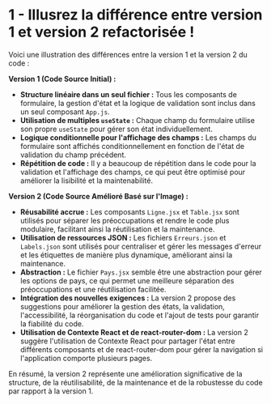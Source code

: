 # 1 - Illusrez la différence entre version 1 et version 2 refactorisée !

Voici une illustration des différences entre la version 1 et la version 2 du code :

**Version 1 (Code Source Initial) :**

- **Structure linéaire dans un seul fichier :** Tous les composants de formulaire, la gestion d'état et la logique de validation sont inclus dans un seul composant `App.js`.
- **Utilisation de multiples `useState` :** Chaque champ du formulaire utilise son propre `useState` pour gérer son état individuellement.
- **Logique conditionnelle pour l'affichage des champs :** Les champs du formulaire sont affichés conditionnellement en fonction de l'état de validation du champ précédent.
- **Répétition de code :** Il y a beaucoup de répétition dans le code pour la validation et l'affichage des champs, ce qui peut être optimisé pour améliorer la lisibilité et la maintenabilité.

**Version 2 (Code Source Amélioré Basé sur l'Image) :**

- **Réusabilité accrue :** Les composants `Ligne.jsx` et `Table.jsx` sont utilisés pour séparer les préoccupations et rendre le code plus modulaire, facilitant ainsi la réutilisation et la maintenance.
- **Utilisation de ressources JSON :** Les fichiers `Erreurs.json` et `Labels.json` sont utilisés pour centraliser et gérer les messages d'erreur et les étiquettes de manière plus dynamique, améliorant ainsi la maintenance.
- **Abstraction :** Le fichier `Pays.jsx` semble être une abstraction pour gérer les options de pays, ce qui permet une meilleure séparation des préoccupations et une réutilisation facilitée.
- **Intégration des nouvelles exigences :** La version 2 propose des suggestions pour améliorer la gestion des états, la validation, l'accessibilité, la réorganisation du code et l'ajout de tests pour garantir la fiabilité du code.
- **Utilisation de Contexte React et de react-router-dom :** La version 2 suggère l'utilisation de Contexte React pour partager l'état entre différents composants et de react-router-dom pour gérer la navigation si l'application comporte plusieurs pages.

En résumé, la version 2 représente une amélioration significative de la structure, de la réutilisabilité, de la maintenance et de la robustesse du code par rapport à la version 1.
